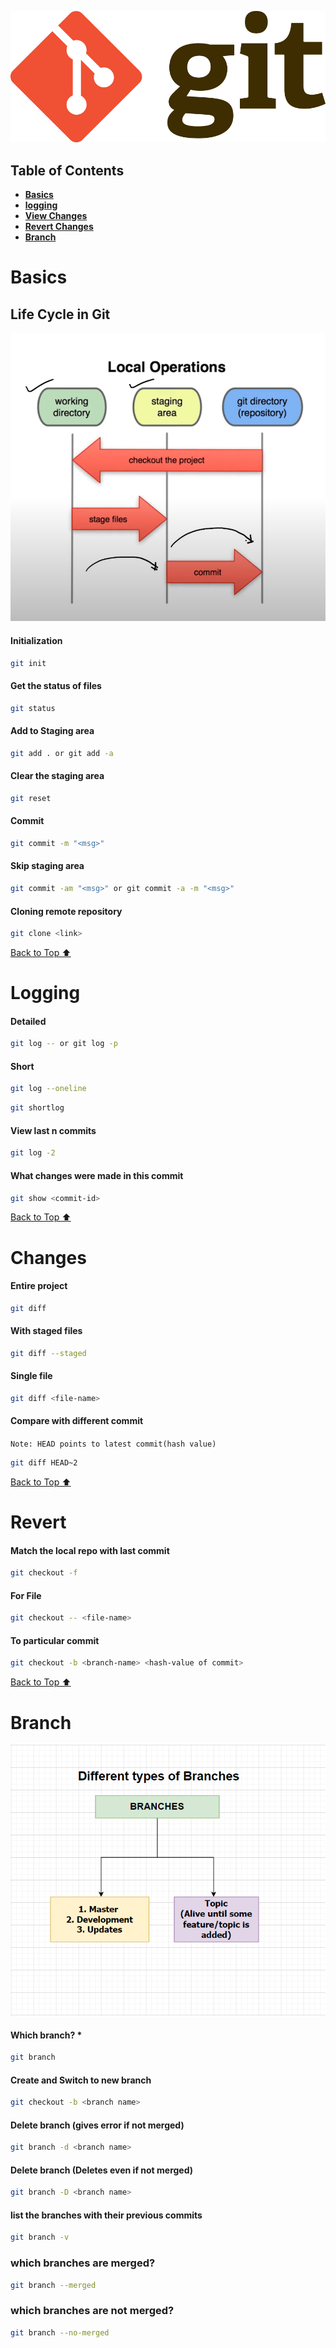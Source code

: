 ![git logo](./git.png)
## Table of Contents

- [**Basics**](#basics)
- [**logging**](#logging)
- [**View Changes**](#changes)
- [**Revert Changes**](#revert)
- [**Branch**](#branch)

# Basics
## Life Cycle in Git
![life cycle in git](3-stage-architechture.png)
#### Initialization
```bash
git init
```

#### Get the status of files
```bash
git status 
```
#### Add to Staging area

```bash
git add . or git add -a 
```
#### Clear the staging area
```bash
git reset
```

#### Commit 
```bash
git commit -m "<msg>"
```

#### Skip staging area 
```bash
git commit -am "<msg>" or git commit -a -m "<msg>"
```
#### Cloning remote repository 
```bash
git clone <link>
```
[Back to Top ⬆](#table-of-contents)
# Logging 

#### Detailed 
```bash
git log -- or git log -p
```

#### Short 
```bash
git log --oneline
```
```bash
git shortlog
```
#### View last n commits 
```bash
git log -2
```
#### What changes were made in this commit
```bash
git show <commit-id>
```
[Back to Top ⬆](#table-of-contents)
# Changes

#### Entire project

```bash
git diff
```
#### With staged files

```bash
git diff --staged
```
#### Single file
```bash
git diff <file-name>
```

#### Compare with different commit
`Note: HEAD points to latest commit(hash value)`
```bash
git diff HEAD~2
```
[Back to Top ⬆](#table-of-contents)
# Revert

#### Match the local repo with last commit
```bash
git checkout -f
```

#### For File
```bash
git checkout -- <file-name>
```

#### To particular commit 

```bash
git checkout -b <branch-name> <hash-value of commit>
```
[Back to Top ⬆](#table-of-contents)
# Branch
![different types of branches in git](workflow.png)
#### Which branch? *
```bash
git branch 
```

#### Create and Switch to new branch 
```bash
git checkout -b <branch name>
```

#### Delete branch (gives error if not merged)
```bash
git branch -d <branch name>
```

#### Delete branch (Deletes even if not merged)
```bash
git branch -D <branch name>
```
#### list the branches with their previous commits 
```bash
git branch -v
```
### which branches are merged?
```bash
git branch --merged 
```

### which branches are not merged?
```bash 
git branch --no-merged 
```
